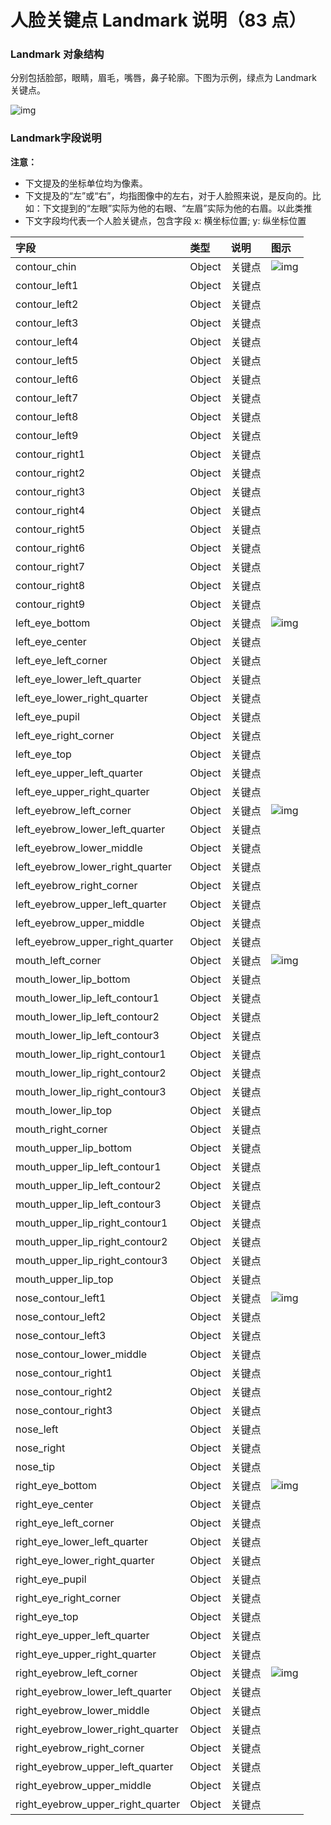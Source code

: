 # 人脸关键点 Landmark 说明（83 点）

### Landmark 对象结构

分别包括脸部，眼睛，眉毛，嘴唇，鼻子轮廓。下图为示例，绿点为 Landmark 关键点。

![img](http://bj-mc-prod-asset.oss-cn-beijing.aliyuncs.com/wiki-pic/image2016-8-26%2015-8-55.png)

### Landmark字段说明

**注意：**

- 下文提及的坐标单位均为像素。
- 下文提及的“左”或“右”，均指图像中的左右，对于人脸照来说，是反向的。比如：下文提到的“左眼”实际为他的右眼、“左眉”实际为他的右眉。以此类推
- 下文字段均代表一个人脸关键点，包含字段 x: 横坐标位置; y: 纵坐标位置  

| 字段                              | 类型   | 说明   | 图示                                                         |
| :-------------------------------- | :----- | :----- | :----------------------------------------------------------- |
| contour_chin                      | Object | 关键点 | ![img](http://bj-mc-prod-asset.oss-cn-beijing.aliyuncs.com/wiki-pic/Image2016-8-26.jpg) |
| contour_left1                     | Object | 关键点 |                                                              |
| contour_left2                     | Object | 关键点 |                                                              |
| contour_left3                     | Object | 关键点 |                                                              |
| contour_left4                     | Object | 关键点 |                                                              |
| contour_left5                     | Object | 关键点 |                                                              |
| contour_left6                     | Object | 关键点 |                                                              |
| contour_left7                     | Object | 关键点 |                                                              |
| contour_left8                     | Object | 关键点 |                                                              |
| contour_left9                     | Object | 关键点 |                                                              |
| contour_right1                    | Object | 关键点 |                                                              |
| contour_right2                    | Object | 关键点 |                                                              |
| contour_right3                    | Object | 关键点 |                                                              |
| contour_right4                    | Object | 关键点 |                                                              |
| contour_right5                    | Object | 关键点 |                                                              |
| contour_right6                    | Object | 关键点 |                                                              |
| contour_right7                    | Object | 关键点 |                                                              |
| contour_right8                    | Object | 关键点 |                                                              |
| contour_right9                    | Object | 关键点 |                                                              |
| left_eye_bottom                   | Object | 关键点 | ![img](http://bj-mc-prod-asset.oss-cn-beijing.aliyuncs.com/wiki-pic/image2016-8-26%2014-40-40.png) |
| left_eye_center                   | Object | 关键点 |                                                              |
| left_eye_left_corner              | Object | 关键点 |                                                              |
| left_eye_lower_left_quarter       | Object | 关键点 |                                                              |
| left_eye_lower_right_quarter      | Object | 关键点 |                                                              |
| left_eye_pupil                    | Object | 关键点 |                                                              |
| left_eye_right_corner             | Object | 关键点 |                                                              |
| left_eye_top                      | Object | 关键点 |                                                              |
| left_eye_upper_left_quarter       | Object | 关键点 |                                                              |
| left_eye_upper_right_quarter      | Object | 关键点 |                                                              |
| left_eyebrow_left_corner          | Object | 关键点 | ![img](http://bj-mc-prod-asset.oss-cn-beijing.aliyuncs.com/wiki-pic/Snip20170116_20.png) |
| left_eyebrow_lower_left_quarter   | Object | 关键点 |                                                              |
| left_eyebrow_lower_middle         | Object | 关键点 |                                                              |
| left_eyebrow_lower_right_quarter  | Object | 关键点 |                                                              |
| left_eyebrow_right_corner         | Object | 关键点 |                                                              |
| left_eyebrow_upper_left_quarter   | Object | 关键点 |                                                              |
| left_eyebrow_upper_middle         | Object | 关键点 |                                                              |
| left_eyebrow_upper_right_quarter  | Object | 关键点 |                                                              |
| mouth_left_corner                 | Object | 关键点 | ![img](http://bj-mc-prod-asset.oss-cn-beijing.aliyuncs.com/wiki-pic/image2016-8-26%2015-18-9.png) |
| mouth_lower_lip_bottom            | Object | 关键点 |                                                              |
| mouth_lower_lip_left_contour1     | Object | 关键点 |                                                              |
| mouth_lower_lip_left_contour2     | Object | 关键点 |                                                              |
| mouth_lower_lip_left_contour3     | Object | 关键点 |                                                              |
| mouth_lower_lip_right_contour1    | Object | 关键点 |                                                              |
| mouth_lower_lip_right_contour2    | Object | 关键点 |                                                              |
| mouth_lower_lip_right_contour3    | Object | 关键点 |                                                              |
| mouth_lower_lip_top               | Object | 关键点 |                                                              |
| mouth_right_corner                | Object | 关键点 |                                                              |
| mouth_upper_lip_bottom            | Object | 关键点 |                                                              |
| mouth_upper_lip_left_contour1     | Object | 关键点 |                                                              |
| mouth_upper_lip_left_contour2     | Object | 关键点 |                                                              |
| mouth_upper_lip_left_contour3     | Object | 关键点 |                                                              |
| mouth_upper_lip_right_contour1    | Object | 关键点 |                                                              |
| mouth_upper_lip_right_contour2    | Object | 关键点 |                                                              |
| mouth_upper_lip_right_contour3    | Object | 关键点 |                                                              |
| mouth_upper_lip_top               | Object | 关键点 |                                                              |
| nose_contour_left1                | Object | 关键点 | ![img](http://bj-mc-prod-asset.oss-cn-beijing.aliyuncs.com/wiki-pic/image2016-8-26%2015-15-56.png) |
| nose_contour_left2                | Object | 关键点 |                                                              |
| nose_contour_left3                | Object | 关键点 |                                                              |
| nose_contour_lower_middle         | Object | 关键点 |                                                              |
| nose_contour_right1               | Object | 关键点 |                                                              |
| nose_contour_right2               | Object | 关键点 |                                                              |
| nose_contour_right3               | Object | 关键点 |                                                              |
| nose_left                         | Object | 关键点 |                                                              |
| nose_right                        | Object | 关键点 |                                                              |
| nose_tip                          | Object | 关键点 |                                                              |
| right_eye_bottom                  | Object | 关键点 | ![img](http://bj-mc-prod-asset.oss-cn-beijing.aliyuncs.com/wiki-pic/Snip20170117_1.png) |
| right_eye_center                  | Object | 关键点 |                                                              |
| right_eye_left_corner             | Object | 关键点 |                                                              |
| right_eye_lower_left_quarter      | Object | 关键点 |                                                              |
| right_eye_lower_right_quarter     | Object | 关键点 |                                                              |
| right_eye_pupil                   | Object | 关键点 |                                                              |
| right_eye_right_corner            | Object | 关键点 |                                                              |
| right_eye_top                     | Object | 关键点 |                                                              |
| right_eye_upper_left_quarter      | Object | 关键点 |                                                              |
| right_eye_upper_right_quarter     | Object | 关键点 |                                                              |
| right_eyebrow_left_corner         | Object | 关键点 | ![img](http://bj-mc-prod-asset.oss-cn-beijing.aliyuncs.com/wiki-pic/Snip20170116_21.png) |
| right_eyebrow_lower_left_quarter  | Object | 关键点 |                                                              |
| right_eyebrow_lower_middle        | Object | 关键点 |                                                              |
| right_eyebrow_lower_right_quarter | Object | 关键点 |                                                              |
| right_eyebrow_right_corner        | Object | 关键点 |                                                              |
| right_eyebrow_upper_left_quarter  | Object | 关键点 |                                                              |
| right_eyebrow_upper_middle        | Object | 关键点 |                                                              |
| right_eyebrow_upper_right_quarter | Object | 关键点 |                                                              |